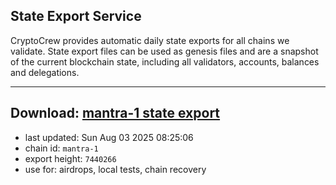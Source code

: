## State Export Service
CryptoCrew provides automatic daily state exports for all chains we validate. State export files can be used as genesis files and are a snapshot of the current blockchain state, including all validators, accounts, balances and delegations.

---
**Download: [mantra-1 state export](https://dl-eu2.ccvalidators.com/SERVICE/mantrachain/mantra-1_export_7440266.json)**
---

- last updated: Sun Aug 03 2025 08:25:06
- chain id: `mantra-1`
- export height: `7440266`
- use for: airdrops, local tests, chain recovery
